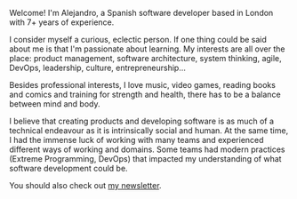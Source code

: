 Welcome! I'm Alejandro, a Spanish software developer based in London with 7+ years of experience.

I consider myself a curious, eclectic person. If one thing could be said about me is that I'm passionate about learning. My interests are all over the place: product management, software architecture, system thinking, agile, DevOps, leadership, culture, entrepreneurship…

Besides professional interests, I love music, video games, reading books and comics and training for strength and health, there has to be a balance between mind and body.

I believe that creating products and developing software is as much of a technical endeavour as it is intrinsically social and human. At the same time, I had the immense luck of working with many teams and experienced different ways of working and domains. Some teams had modern practices (Extreme Programming, DevOps) that impacted my understanding of what software development could be.


You should also check out [my newsletter](https://alejandronapoles.com/newsletter).

